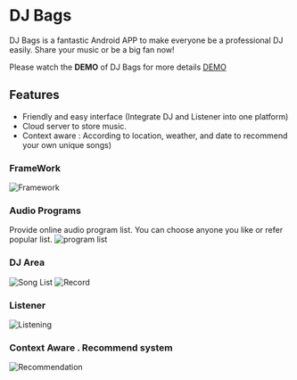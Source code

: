 # DJ Bags

DJ Bags is a fantastic Android APP to make everyone be a professional DJ easily. Share your music or be a big fan now!

Please watch the **DEMO** of DJ Bags for more details 
[DEMO](https://drive.google.com/file/d/1fluWvI8XDI23fYbr6D6Ea1_EhmY7bHDp/view?usp=sharing)

## Features
* Friendly and easy interface (Integrate DJ and Listener into one platform)
* Cloud server to store music. 
* Context aware : According to location, weather, and date to recommend your own unique songs)

### FrameWork
![Framework](https://user-images.githubusercontent.com/34279209/34448586-be0c4f24-ece6-11e7-998a-f9b0477e3f00.jpg)

### Audio Programs
Provide online audio program list. You can choose anyone you like or refer popular list.
![program list](https://user-images.githubusercontent.com/34279209/34448583-bbace3c4-ece6-11e7-9113-2271521da772.jpg)

### DJ Area
![Song List](https://user-images.githubusercontent.com/34279209/34448581-bb7c6136-ece6-11e7-83cd-095bde62caa0.jpg)
![Record](https://user-images.githubusercontent.com/34279209/34448582-bb950cfe-ece6-11e7-9e4a-bda16b2ba077.jpg)

### Listener
![Listening](https://user-images.githubusercontent.com/34279209/34448584-bbc3fa82-ece6-11e7-9035-98717bd0662d.jpg)

### Context Aware . Recommend system
![Recommendation](https://user-images.githubusercontent.com/34279209/34448585-bdcc398e-ece6-11e7-8d7e-348fd87933fb.jpg)
